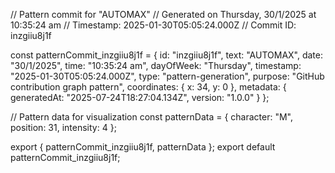 // Pattern commit for "AUTOMAX"
// Generated on Thursday, 30/1/2025 at 10:35:24 am
// Timestamp: 2025-01-30T05:05:24.000Z
// Commit ID: inzgiiu8j1f

const patternCommit_inzgiiu8j1f = {
  id: "inzgiiu8j1f",
  text: "AUTOMAX",
  date: "30/1/2025",
  time: "10:35:24 am",
  dayOfWeek: "Thursday",
  timestamp: "2025-01-30T05:05:24.000Z",
  type: "pattern-generation",
  purpose: "GitHub contribution graph pattern",
  coordinates: {
    x: 34,
    y: 0
  },
  metadata: {
    generatedAt: "2025-07-24T18:27:04.134Z",
    version: "1.0.0"
  }
};

// Pattern data for visualization
const patternData = {
  character: "M",
  position: 31,
  intensity: 4
};

export { patternCommit_inzgiiu8j1f, patternData };
export default patternCommit_inzgiiu8j1f;
